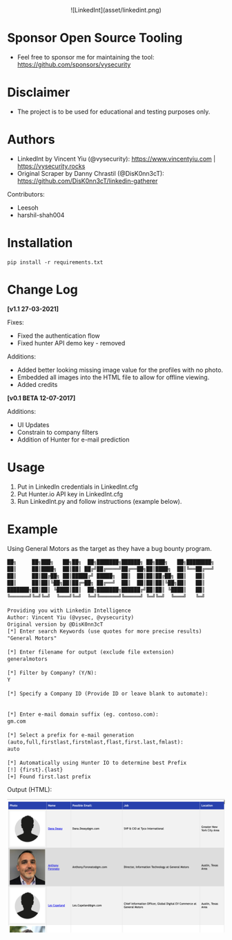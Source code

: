 <p align="center">
![LinkedInt](asset/linkedint.png)  
</p>

# Sponsor Open Source Tooling

* Feel free to sponsor me for maintaining the tool: https://github.com/sponsors/vysecurity

# Disclaimer

* The project is to be used for educational and testing purposes only.

# Authors

* LinkedInt by Vincent Yiu (@vysecurity): https://www.vincentyiu.com | https://vysecurity.rocks
* Original Scraper by Danny Chrastil (@DisK0nn3cT): https://github.com/DisK0nn3cT/linkedin-gatherer

Contributors:

* Leesoh
* harshil-shah004

# Installation
```
pip install -r requirements.txt
```

# Change Log

**[v1.1 27-03-2021]**

Fixes:
* Fixed the authentication flow
* Fixed hunter API demo key - removed

Additions:
* Added better looking missing image value for the profiles with no photo.
* Embedded all images into the HTML file to allow for offline viewing.
* Added credits

**[v0.1 BETA 12-07-2017]**

Additions:
* UI Updates
* Constrain to company filters
* Addition of Hunter for e-mail prediction

# Usage

1. Put in LinkedIn credentials in LinkedInt.cfg
2. Put Hunter.io API key in LinkedInt.cfg
3. Run LinkedInt.py and follow instructions (example below).

# Example

Using General Motors as the target as they have a bug bounty program.

```
██╗     ██╗███╗   ██╗██╗  ██╗███████╗██████╗ ██╗███╗   ██╗████████╗
██║     ██║████╗  ██║██║ ██╔╝██╔════╝██╔══██╗██║████╗  ██║╚══██╔══╝
██║     ██║██╔██╗ ██║█████╔╝ █████╗  ██║  ██║██║██╔██╗ ██║   ██║
██║     ██║██║╚██╗██║██╔═██╗ ██╔══╝  ██║  ██║██║██║╚██╗██║   ██║
███████╗██║██║ ╚████║██║  ██╗███████╗██████╔╝██║██║ ╚████║   ██║
╚══════╝╚═╝╚═╝  ╚═══╝╚═╝  ╚═╝╚══════╝╚═════╝ ╚═╝╚═╝  ╚═══╝   ╚═╝

Providing you with Linkedin Intelligence
Author: Vincent Yiu (@vysec, @vysecurity)
Original version by @DisK0nn3cT
[*] Enter search Keywords (use quotes for more precise results)
"General Motors"

[*] Enter filename for output (exclude file extension)
generalmotors

[*] Filter by Company? (Y/N):
Y

[*] Specify a Company ID (Provide ID or leave blank to automate):


[*] Enter e-mail domain suffix (eg. contoso.com):
gm.com

[*] Select a prefix for e-mail generation (auto,full,firstlast,firstmlast,flast,first.last,fmlast):
auto

[*] Automatically using Hunter IO to determine best Prefix
[!] {first}.{last}
[+] Found first.last prefix
```

Output (HTML):

![Output HTML Report](asset/htmlreport.png)
